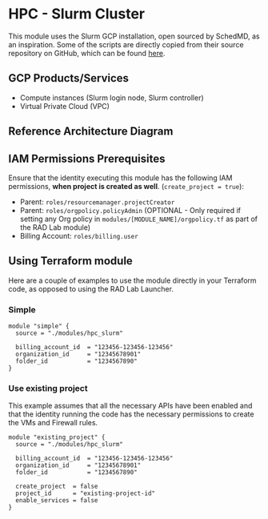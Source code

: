 # HPC - Slurm Cluster

This module uses the Slurm GCP installation, open sourced by SchedMD, as an inspiration. Some of the scripts are directly copied from their source repository on GitHub, which can be found [here](https://github.com/SchedMD/slurm-gcp).

## GCP Products/Services

* Compute instances (Slurm login node, Slurm controller)
* Virtual Private Cloud (VPC)

## Reference Architecture Diagram


## IAM Permissions Prerequisites
Ensure that the identity executing this module has the following IAM permissions, **when project is created as well**.  (`create_project = true`):
- Parent: `roles/resourcemanager.projectCreator`
- Parent: `roles/orgpolicy.policyAdmin` (OPTIONAL - Only required if setting any Org policy in `modules/[MODULE_NAME]/orgpolicy.tf` as part of the RAD Lab module)
- Billing Account: `roles/billing.user`

## Using Terraform module
Here are a couple of examples to use the module directly in your Terraform code, as opposed to using the RAD Lab Launcher.

### Simple

```hcl
module "simple" {
  source = "./modules/hpc_slurm"
  
  billing_account_id  = "123456-123456-123456"
  organization_id     = "12345678901"
  folder_id           = "1234567890"
}
```

### Use existing project

This example assumes that all the necessary APIs have been enabled and that the identity running the code has the necessary permissions to create the VMs and Firewall rules.

```hcl
module "existing_project" {
  source = "./modules/hpc_slurm"

  billing_account_id  = "123456-123456-123456"
  organization_id     = "12345678901"
  folder_id           = "1234567890"
  
  create_project  = false
  project_id      = "existing-project-id"
  enable_services = false
}
```


<!-- BEGIN TFDOC -->

<!-- END TFDOC -->
